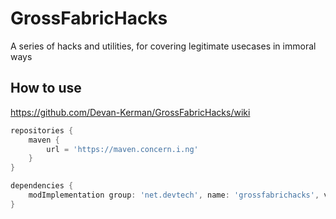 # GrossFabricHacks
A series of hacks and utilities, for covering legitimate usecases in immoral ways

How to use
---
https://github.com/Devan-Kerman/GrossFabricHacks/wiki

```groovy
repositories {
    maven {
        url = 'https://maven.concern.i.ng'
    }
}

dependencies {
    modImplementation group: 'net.devtech', name: 'grossfabrichacks', version: '8.0'
}
```
